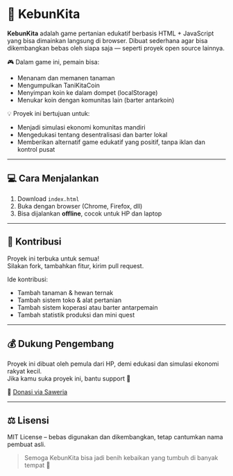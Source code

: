 # 🌾 KebunKita

**KebunKita** adalah game pertanian edukatif berbasis HTML + JavaScript yang bisa dimainkan langsung di browser. Dibuat sederhana agar bisa dikembangkan bebas oleh siapa saja — seperti proyek open source lainnya.

🎮 Dalam game ini, pemain bisa:
- Menanam dan memanen tanaman
- Mengumpulkan TaniKitaCoin
- Menyimpan koin ke dalam dompet (localStorage)
- Menukar koin dengan komunitas lain (barter antarkoin)

💡 Proyek ini bertujuan untuk:
- Menjadi simulasi ekonomi komunitas mandiri
- Mengedukasi tentang desentralisasi dan barter lokal
- Memberikan alternatif game edukatif yang positif, tanpa iklan dan kontrol pusat

---

## 💻 Cara Menjalankan

1. Download `index.html`
2. Buka dengan browser (Chrome, Firefox, dll)
3. Bisa dijalankan **offline**, cocok untuk HP dan laptop

---

## 🤝 Kontribusi

Proyek ini terbuka untuk semua!  
Silakan fork, tambahkan fitur, kirim pull request.

Ide kontribusi:
- Tambah tanaman & hewan ternak
- Tambah sistem toko & alat pertanian
- Tambah sistem koperasi atau barter antarpemain
- Tambah statistik produksi dan mini quest

---

## 💰 Dukung Pengembang

Proyek ini dibuat oleh pemula dari HP, demi edukasi dan simulasi ekonomi rakyat kecil.  
Jika kamu suka proyek ini, bantu support 🙏

🔗 [Donasi via Saweria](https://saweria.co/Atuhn444)

---

## ⚖️ Lisensi

MIT License – bebas digunakan dan dikembangkan, tetap cantumkan nama pembuat asli.

> Semoga KebunKita bisa jadi benih kebaikan yang tumbuh di banyak tempat 🌱
